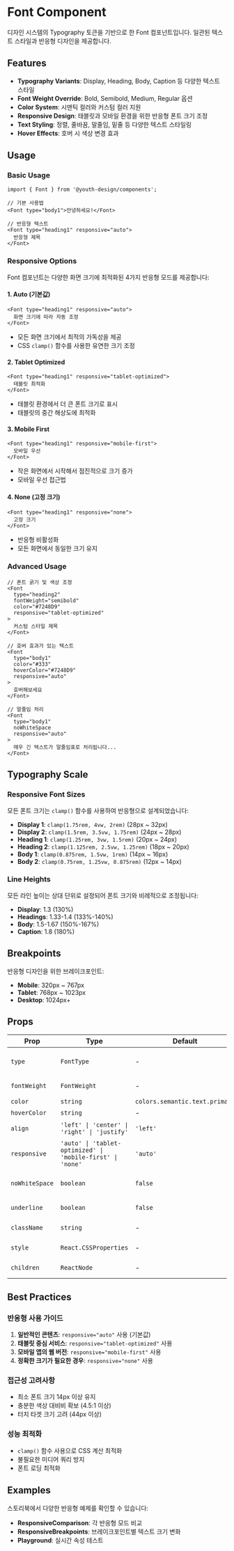 # Font Component

디자인 시스템의 Typography 토큰을 기반으로 한 Font 컴포넌트입니다. 일관된 텍스트 스타일과 반응형 디자인을 제공합니다.

## Features

- **Typography Variants**: Display, Heading, Body, Caption 등 다양한 텍스트 스타일
- **Font Weight Override**: Bold, Semibold, Medium, Regular 옵션
- **Color System**: 시맨틱 컬러와 커스텀 컬러 지원
- **Responsive Design**: 태블릿과 모바일 환경을 위한 반응형 폰트 크기 조정
- **Text Styling**: 정렬, 줄바꿈, 말줄임, 밑줄 등 다양한 텍스트 스타일링
- **Hover Effects**: 호버 시 색상 변경 효과

## Usage

### Basic Usage

```tsx
import { Font } from '@youth-design/components';

// 기본 사용법
<Font type="body1">안녕하세요!</Font>

// 반응형 텍스트
<Font type="heading1" responsive="auto">
  반응형 제목
</Font>
```

### Responsive Options

Font 컴포넌트는 다양한 화면 크기에 최적화된 4가지 반응형 모드를 제공합니다:

#### 1. Auto (기본값)
```tsx
<Font type="heading1" responsive="auto">
  화면 크기에 따라 자동 조정
</Font>
```
- 모든 화면 크기에서 최적의 가독성을 제공
- CSS `clamp()` 함수를 사용한 유연한 크기 조정

#### 2. Tablet Optimized
```tsx
<Font type="heading1" responsive="tablet-optimized">
  태블릿 최적화
</Font>
```
- 태블릿 환경에서 더 큰 폰트 크기로 표시
- 태블릿의 중간 해상도에 최적화

#### 3. Mobile First
```tsx
<Font type="heading1" responsive="mobile-first">
  모바일 우선
</Font>
```
- 작은 화면에서 시작해서 점진적으로 크기 증가
- 모바일 우선 접근법

#### 4. None (고정 크기)
```tsx
<Font type="heading1" responsive="none">
  고정 크기
</Font>
```
- 반응형 비활성화
- 모든 화면에서 동일한 크기 유지

### Advanced Usage

```tsx
// 폰트 굵기 및 색상 조정
<Font 
  type="heading2" 
  fontWeight="semibold"
  color="#7248D9"
  responsive="tablet-optimized"
>
  커스텀 스타일 제목
</Font>

// 호버 효과가 있는 텍스트
<Font 
  type="body1"
  color="#333"
  hoverColor="#7248D9"
  responsive="auto"
>
  호버해보세요
</Font>

// 말줄임 처리
<Font 
  type="body1" 
  noWhiteSpace
  responsive="auto"
>
  매우 긴 텍스트가 말줄임표로 처리됩니다...
</Font>
```

## Typography Scale

### Responsive Font Sizes
모든 폰트 크기는 `clamp()` 함수를 사용하여 반응형으로 설계되었습니다:

- **Display 1**: `clamp(1.75rem, 4vw, 2rem)` (28px ~ 32px)
- **Display 2**: `clamp(1.5rem, 3.5vw, 1.75rem)` (24px ~ 28px)
- **Heading 1**: `clamp(1.25rem, 3vw, 1.5rem)` (20px ~ 24px)
- **Heading 2**: `clamp(1.125rem, 2.5vw, 1.25rem)` (18px ~ 20px)
- **Body 1**: `clamp(0.875rem, 1.5vw, 1rem)` (14px ~ 16px)
- **Body 2**: `clamp(0.75rem, 1.25vw, 0.875rem)` (12px ~ 14px)

### Line Heights
모든 라인 높이는 상대 단위로 설정되어 폰트 크기와 비례적으로 조정됩니다:

- **Display**: 1.3 (130%)
- **Headings**: 1.33-1.4 (133%-140%)
- **Body**: 1.5-1.67 (150%-167%)
- **Caption**: 1.8 (180%)

## Breakpoints

반응형 디자인을 위한 브레이크포인트:

- **Mobile**: 320px ~ 767px
- **Tablet**: 768px ~ 1023px  
- **Desktop**: 1024px+

## Props

| Prop | Type | Default | Description |
|------|------|---------|-------------|
| `type` | `FontType` | - | Typography variant (required) |
| `fontWeight` | `FontWeight` | - | Font weight override |
| `color` | `string` | `colors.semantic.text.primary` | Text color |
| `hoverColor` | `string` | - | Hover color |
| `align` | `'left' \| 'center' \| 'right' \| 'justify'` | `'left'` | Text alignment |
| `responsive` | `'auto' \| 'tablet-optimized' \| 'mobile-first' \| 'none'` | `'auto'` | Responsive behavior |
| `noWhiteSpace` | `boolean` | `false` | Text overflow with ellipsis |
| `underline` | `boolean` | `false` | Underline decoration |
| `className` | `string` | - | Custom CSS class |
| `style` | `React.CSSProperties` | - | Custom inline styles |
| `children` | `ReactNode` | - | Text content |

## Best Practices

### 반응형 사용 가이드

1. **일반적인 콘텐츠**: `responsive="auto"` 사용 (기본값)
2. **태블릿 중심 서비스**: `responsive="tablet-optimized"` 사용
3. **모바일 앱의 웹 버전**: `responsive="mobile-first"` 사용
4. **정확한 크기가 필요한 경우**: `responsive="none"` 사용

### 접근성 고려사항

- 최소 폰트 크기 14px 이상 유지
- 충분한 색상 대비비 확보 (4.5:1 이상)
- 터치 타겟 크기 고려 (44px 이상)

### 성능 최적화

- `clamp()` 함수 사용으로 CSS 계산 최적화
- 불필요한 미디어 쿼리 방지
- 폰트 로딩 최적화

## Examples

스토리북에서 다양한 반응형 예제를 확인할 수 있습니다:

- **ResponsiveComparison**: 각 반응형 모드 비교
- **ResponsiveBreakpoints**: 브레이크포인트별 텍스트 크기 변화
- **Playground**: 실시간 속성 테스트 